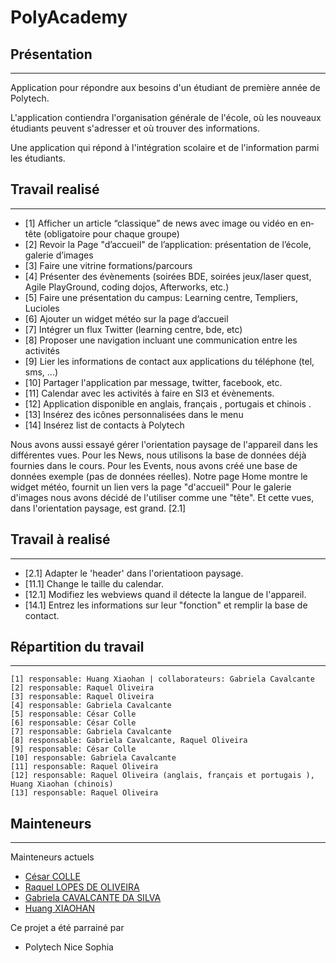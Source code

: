 PolyAcademy
===========

## Présentation ##
------------------
Application pour répondre aux besoins d'un étudiant de première année de Polytech.

L'application contiendra l'organisation générale de l'école, où les nouveaux étudiants peuvent s'adresser et où trouver des informations. 

Une application qui répond à l'intégration scolaire et de l'information parmi les étudiants.

## Travail realisé ##
----------------------
 * [1] Afficher un article “classique” de news avec image ou vidéo en en‐tête (obligatoire pour chaque groupe)
 * [2] Revoir la Page "d’accueil" de l’application: présentation de l’école, galerie d’images
 * [3] Faire une vitrine formations/parcours
 * [4] Présenter des évènements (soirées BDE, soirées jeux/laser quest, Agile PlayGround, coding
      dojos, Afterworks, etc.)
 * [5] Faire une présentation du campus: Learning centre, Templiers, Lucioles
 * [6] Ajouter un widget météo sur la page d’accueil
 * [7] Intégrer un flux Twitter (learning centre, bde, etc)
 * [8] Proposer une navigation incluant une communication entre les activités
 * [9] Lier les informations de contact aux applications du téléphone (tel, sms, ...)
 * [10] Partager l'application par message, twitter, facebook, etc.
 * [11] Calendar avec les activités à faire en SI3 et évènements.
 * [12] Application disponible en anglais, français , portugais et chinois .
 * [13] Insérez des icônes personnalisées dans le menu
 * [14] Insérez list de contacts à Polytech

Nous avons aussi essayé gérer l'orientation paysage de l'appareil dans les différentes vues.
Pour les News, nous utilisons la base de données déjà fournies dans le cours.
Pour les Events, nous avons créé une base de données exemple (pas de données réelles).
Notre page Home montre le widget météo, fournit un lien vers la page "d'accueil"
Pour le galerie d'images nous avons décidé de l'utiliser comme une "tête". Et cette vues, dans l'orientation paysage, est grand. [2.1]

## Travail à realisé ##
-----------------------
* [2.1] Adapter le 'header' dans l'orientatioon paysage.
* [11.1] Change le taille du calendar.
* [12.1] Modifiez les webviews quand il détecte la langue de l'appareil.
* [14.1] Entrez les informations sur leur "fonction" et remplir la base de contact.

## Répartition du travail ##
----------------------------
    [1] responsable: Huang Xiaohan | collaborateurs: Gabriela Cavalcante
    [2] responsable: Raquel Oliveira
    [3] responsable: Raquel Oliveira
    [4] responsable: Gabriela Cavalcante
    [5] responsable: César Colle
    [6] responsable: César Colle
    [7] responsable: Gabriela Cavalcante
    [8] responsable: Gabriela Cavalcante, Raquel Oliveira
    [9] responsable: César Colle
    [10] responsable: Gabriela Cavalcante
    [11] responsable: Raquel Oliveira
    [12] responsable: Raquel Oliveira (anglais, français et portugais ), Huang Xiaohan (chinois)
    [13] responsable: Raquel Oliveira


## Mainteneurs ##
------------------

Mainteneurs actuels

* [César COLLE](mailto:cesar.colle@gmail.com)
* [Raquel LOPES DE OLIVEIRA](mailto:oliveira.raquel.lopes@gmail.com)
* [Gabriela CAVALCANTE DA SILVA](mailto:gabicavalcantesilva@gmail.com)
* [Huang XIAOHAN](mailto:xiaohan.huang@etu.unice.fr)

Ce projet a été parrainé par

 * Polytech Nice Sophia
